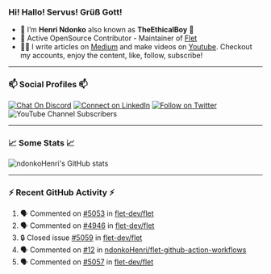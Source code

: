 ### Hi! Hallo! Servus! Grüß Gott!

- 🙂  I’m **Henri Ndonko** also known as **TheEthicalBoy** 👾
- 🚀  Active OpenSource Contributor - Maintainer of [Flet](https://github.com/flet-dev/flet) 
- 👨‍🏫  I write articles on [Medium](https://ndonkohenri.medium.com/) and make videos on [Youtube](https://youtube.com/@ndonkoHenri). Checkout my accounts, enjoy the content, like, follow, subscribe!

---

### 📫 Social Profiles 📫

[![Chat On Discord](https://img.shields.io/badge/--discord?label=Username=the_ethical_boy&logo=Discord&style=social)](https://github.com/ndonkoHenri) 
[![Connect on LinkedIn](https://img.shields.io/badge/--linkedin?label=LinkedIn&logo=LinkedIn&style=social)](https://www.linkedin.com/in/ndonkohenri) 
[![Follow on Twitter](https://img.shields.io/badge/--twitter?label=Twitter&logo=Twitter&style=social)](https://twitter.com/ndonkoHenri)
![YouTube Channel Subscribers](https://img.shields.io/youtube/channel/subscribers/UC2j9sVx0O7M8CebjMtyCuNQ?style=social&label=Youtube&link=https%3A%2F%2Fyoutube.com%2F%40ndonkoHenri)

---

### 📈 Some Stats 📈

<!-- <a href="https://github.com/ndonkoHenri">
<img src="https://github.com/ndonkoHenri/github-stats/blob/master/generated/overview.svg#gh-dark-mode-only" />
<img src="https://github.com/ndonkoHenri/github-stats/blob/master/generated/languages.svg#gh-dark-mode-only" />
<img src="https://github.com/ndonkoHenri/github-stats/blob/master/generated/overview.svg#gh-light-mode-only" />
<img src="https://github.com/ndonkoHenri/github-stats/blob/master/generated/languages.svg#gh-light-mode-only" />
</a> -->

<!-- ![ndonkoHenri's GitHub stats](https://github-readme-stats.vercel.app/api?username=ndonkoHenri&show_icons=true) -->

![ndonkoHenri's GitHub stats](https://github-readme-stats.vercel.app/api?username=ndonkoHenri&theme=tokyonight&show_icons=true&title_color=fff&text_color=fff)

<!-- [![Top Langs](https://github-readme-stats.vercel.app/api/top-langs/?username=ndonkoHenri)](https://github.com/ndonkoHenri/github-readme-stats) -->

---

### :zap: Recent GitHub Activity :zap:

<!--START_SECTION:activity-->
1. 🗣 Commented on [#5053](https://github.com/flet-dev/flet/issues/5053#issuecomment-2712280447) in [flet-dev/flet](https://github.com/flet-dev/flet)
2. 🗣 Commented on [#4946](https://github.com/flet-dev/flet/issues/4946#issuecomment-2711700681) in [flet-dev/flet](https://github.com/flet-dev/flet)
3. 🔒 Closed issue [#5059](https://github.com/flet-dev/flet/issues/5059) in [flet-dev/flet](https://github.com/flet-dev/flet)
4. 🗣 Commented on [#12](https://github.com/ndonkoHenri/flet-github-action-workflows/issues/12#issuecomment-2711692048) in [ndonkoHenri/flet-github-action-workflows](https://github.com/ndonkoHenri/flet-github-action-workflows)
5. 🗣 Commented on [#5057](https://github.com/flet-dev/flet/issues/5057#issuecomment-2710120116) in [flet-dev/flet](https://github.com/flet-dev/flet)
<!--END_SECTION:activity-->
